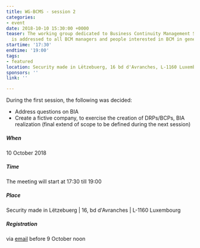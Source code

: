 ```yaml
---
title: WG-BCMS - session 2
categories:
- event
date: 2018-10-10 15:30:00 +0000
teaser: The working group dedicated to Business Continuity Management System (BCMS)
  is addressed to all BCM managers and people interested in BCM in general.
startime: '17:30'
endtime: '19:00'
tags:
- featured
location: Security made in Lëtzebuerg, 16 bd d'Avranches, L-1160 Luxembourg
sponsors: ''
link: ''

---
```

During the first session, the following was decided:

* Address questions on BIA
* Create a fictive company, to exercise the creation of DRPs/BCPs, BIA realization (final extend of scope to be defined during the next session)

##### When

10 October 2018

##### Time

The meeting will start at 17:30 till 19:00

##### Place

Security made in Lëtzebuerg | 16, bd d'Avranches | L-1160 Luxembourg

##### Registration

via [email](mailto:margot.hartman@securitymadein.lu) before 9 October noon